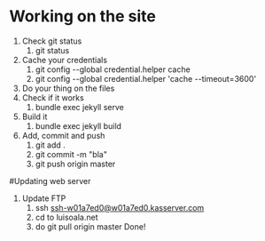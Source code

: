 # Working on the site
1. Check git status
   1. git status
1. Cache your credentials
   1. git config --global credential.helper cache
   1. git config --global credential.helper 'cache --timeout=3600'
1. Do your thing on the files
1. Check if it works
   1. bundle exec jekyll serve
1. Build it
   1. bundle exec jekyll build
1. Add, commit and push
   1. git add .
   1. git commit -m "bla"
   1. git push origin master
   
#Updating web server
1. Update FTP
   1. ssh ssh-w01a7ed0@w01a7ed0.kasserver.com
   1. cd to luisoala.net
   1. do git pull origin master
Done!
